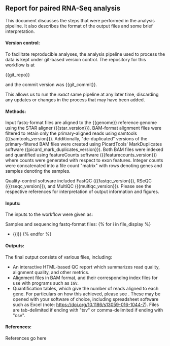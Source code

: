 ## Report for paired RNA-Seq analysis


This document discusses the steps that were performed in the analysis pipeline.  It also describes the format of the output files and some brief interpretation.


#### Version control:
To facilitate reproducible analyses, the analysis pipeline used to process the data is kept under git-based version control.  The repository for this workflow is at 

{{git_repo}}

and the commit version was {{git_commit}}.

This allows us to run the *exact* same pipeline at any later time, discarding any updates or changes in the process that may have been added.  


#### Methods:

Input fastq-format files are aligned to the {{genome}} reference genome using the STAR aligner ({{star_version}}).  BAM-format alignment files were filtered to retain only the primary-aligned reads using samtools ({{samtools_version}}).  Additionally, "de-duplicated" versions of the primary-filtered BAM files were created using PicardTools' MarkDuplicates software ({picard_mark_duplicates_version}}).  Both BAM files were indexed and quantified using featureCounts software ({{featurecounts_version}}) where counts were generated with respect to exon features.  Integer counts were concatenated into a file count "matrix" with rows denoting genes and samples denoting the samples.

Quality-control software included FastQC ({{fastqc_version}}), RSeQC ({{rseqc_version}}), and MultiQC ({{multiqc_version}}).  Please see the respective references for interpretation of output information and figures. 

#### Inputs:
The inputs to the workflow were given as:

Samples and sequencing fastq-format files:
{% for i in file_display %}
  - {{i}}
{% endfor %}

#### Outputs:

The final output consists of various files, including:
- An interactive HTML-based QC report which summarizes read quality, alignment quality, and other metrics.
- Alignment files in BAM format, and their corresponding index files for use with programs such as `IGV`.
- Quantification tables, which give the number of reads aligned to each gene.  For particulars on how this achieved, please see .  These may be opened with your software of choice, including spreadsheet software such as Excel (note: https://doi.org/10.1186/s13059-016-1044-7).  Files are tab-delimited if ending with "tsv" or comma-delimited if ending with "csv".

#### References:

References go here

